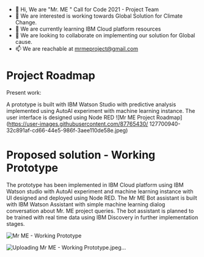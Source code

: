- 👋 Hi, We are "Mr. ME " Call for Code 2021 - Project Team
- 👀 We are interested is working towards Global Solution for Climate Change.
- 🌱 We are currently learning IBM Cloud platform resources
- 💞️ We are looking to collaborate on implementing our solution for Global cause.
- 📫 We are reachable at mrmeproject@gmail.com

# Project Roadmap
Present work:

A prototype is built with IBM Watson Studio with predictive analysis implemented using AutoAI experiment with machine learning instance. The user interface is designed using Node RED 
![Mr ME Project Roadmap](https://user-images.githubusercontent.com/87765430/
127700940-32c891af-cd66-44e5-986f-3aee110de58e.jpeg)

# Proposed solution - Working Prototype
The prototype has been implemented in IBM Cloud platform using IBM Watson studio with AutoAI experiment and machine learning instance with UI designed and deployed using Node RED. The Mr ME Bot assistant is built with IBM Watson Assistant with simple machine learning dialog conversation about Mr. ME project queries. The bot assistant is planned to be trained with real time data using IBM Discovery in further implementation stages.

![Mr ME - Working Prototype](https://user-images.githubusercontent.com/87765430/127702824-bb289bb2-0bc6-4a60-bfbb-023a09229287.jpeg)

![Uploading Mr ME - Working Prototype.jpeg…]()

<!---
MrMeTeam/MrMeTeam is a ✨ special ✨ repository because its `README.md` (this file) appears on your GitHub profile.
You can click the Preview link to take a look at your changes.
--->
